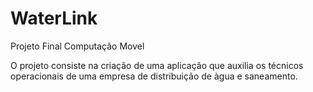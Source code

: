 # WaterLink
Projeto Final Computação Movel 

O projeto consiste na criação de uma aplicação que auxilia os técnicos operacionais de uma empresa de distribuição de àgua e saneamento.

